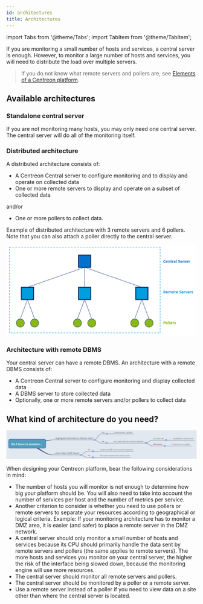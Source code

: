 ```yaml
---
id: architectures
title: Architectures
---
```

import Tabs from '@theme/Tabs';
import TabItem from '@theme/TabItem';

If you are monitoring a small number of hosts and services, a central server is enough. However, to monitor a large number of hosts and services, you will need to distribute the load over multiple servers.

> If you do not know what remote servers and pollers are, see [Elements of a Centreon platform](../getting-started/platform.md).

## Available architectures

### Standalone central server

If you are not monitoring many hosts, you may only need one central server. The central server will do all of the monitoring itself.

### Distributed architecture

A distributed architecture consists of:

* A Centreon Central server to configure monitoring and to display and operate on collected data
* One or more remote servers to display and operate on a subset of collected data

and/or

* One or more pollers to collect data.

Example of distributed architecture with 3 remote servers and 6 pollers. Note that you can also attach a poller directly to the central server.

![image](../assets/getting-started/archi.png)

### Architecture with remote DBMS

Your central server can have a remote DBMS. An architecture with a remote DBMS consists of:

* A Centreon Central server to configure monitoring and display collected data
* A DBMS server to store collected data
* Optionally, one or more remote servers and/or pollers to collect data

## What kind of architecture do you need?

![image](../assets/installation/architecture_decision.png)

When designing your Centreon platform, bear the following considerations in mind:

* The number of hosts you will monitor is not enough to determine how big your platform should be. You will also need to take into account the number of services per host and the number of metrics per service.
* Another criterion to consider is whether you need to use pollers or remote servers to separate your resources according to geographical or logical criteria. Example: If your monitoring architecture has to monitor a DMZ area, it is easier (and safer) to place a remote server in the DMZ network.
* A central server should only monitor a small number of hosts and services because its CPU should primarily handle the data sent by remote servers and pollers (the same applies to remote servers). The more hosts and services you monitor on your central server, the higher the risk of the interface being slowed down, because the monitoring engine will use more resources.
* The central server should monitor all remote servers and pollers.
* The central server should be monitored by a poller or a remote server.
* Use a remote server instead of a poller if you need to view data on a site other than where the central server is located.
